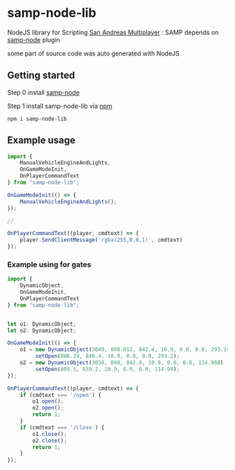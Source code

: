 # samp-node-lib
NodeJS library for Scripting [San Andreas Multiplayer](https://www.sa-mp.com/) : SAMP depends on [samp-node](https://github.com/AmyrAhmady/samp-node) plugin

some part of source code was auto generated with NodeJS

## Getting started
Step 0 install [samp-node](https://github.com/AmyrAhmady/samp-node)

Step 1 install samp-node-lib via [npm](https://www.npmjs.com/package/samp-node-lib)
```
npm i samp-node-lib
```
## Example usage

```ts
import {
    ManualVehicleEngineAndLights,
    OnGameModeInit,
    OnPlayerCommandText
} from "samp-node-lib";

OnGameModeInit(() => {
    ManualVehicleEngineAndLights();
});

//

OnPlayerCommandText((player, cmdtext) => {
    player.SendClientMessage('rgba(255,0,0,1)', cmdtext)
});
```

### Example using for gates
```ts
import {
    DynamicObject,
    OnGameModeInit,
    OnPlayerCommandText
} from "samp-node-lib";


let o1: DynamicObject;
let o2: DynamicObject;

OnGameModeInit(() => {
    o1 = new DynamicObject(3049, 808.012, 842.4, 10.9, 0.0, 0.0, 293.198)
        .setOpen(806.29, 846.4, 10.9, 0.0, 0.0, 293.2);
    o2 = new DynamicObject(3050, 808, 842.4, 10.9, 0.0, 0.0, 114.988)
        .setOpen(809.5, 839.2, 10.9, 0.0, 0.0, 114.99);
});

OnPlayerCommandText((player, cmdtext) => {
    if (cmdtext === '/open') {
        o1.open();
        o2.open();
        return 1;
    }
    if (cmdtext === '/close') {
        o1.close();
        o2.close();
        return 1;
    }
});
```
